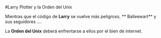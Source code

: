 #Larry Plotter y la Orden del Unix

Mientras que el código de **Larry** se vuelve más peligroso,
** Balleewart** y sus seguidores ....

La **Orden del Unix** deberá enfrentarse a ellos por el bien de internet.
